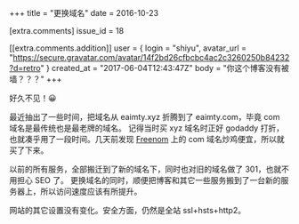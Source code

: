 +++
title = "更换域名"
date = 2016-10-23

[extra.comments]
issue_id = 18

[[extra.comments.addition]]
user = { login = "shiyu", avatar_url = "https://secure.gravatar.com/avatar/14f2bd26cfbcbc4ac2c3260250b84232?d=retro" }
created_at = "2017-06-04T12:43:47Z"
body = "你这个博客没有被墙？？？"
+++

好久不见！😀

最近抽出了一些时间，把域名从 eaimty.xyz 折腾到了 eaimty.com，毕竟 com 域名是最传统也是最老牌的域名。
记得当时买 xyz 域名时正好 godaddy 打折，也就凑乎用了一段时间。几天前发现 [Freenom](https://www.freenom.com/) 上的 com 域名炒鸡便宜，所以就买了下来。

以前的所有服务，全部搬迁到了新的域名下，同时也对旧的域名做了 301，也就不用担心 SEO 了。
更换域名的同时，顺便把博客和其它一些服务搬到了一台新的服务器上，所以访问速度应该有所提升。

网站的其它设置没有变化。安全方面，仍然是全站 ssl+hsts+http2。
